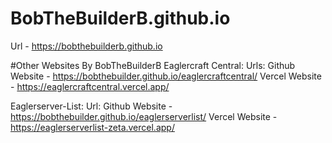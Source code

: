 # BobTheBuilderB.github.io 
Url - https://bobthebuilderb.github.io

#Other Websites By BobTheBuilderB
  Eaglercraft Central:
    Urls:
      Github Website - https://bobthebuilder.github.io/eaglercraftcentral/
      Vercel Website - https://eaglercraftcentral.vercel.app/

  Eaglerserver-List:
    Url:
      Github Website - https://bobthebuilder.github.io/eaglerserverlist/
      Vercel Website - https://eaglerserverlist-zeta.vercel.app/
